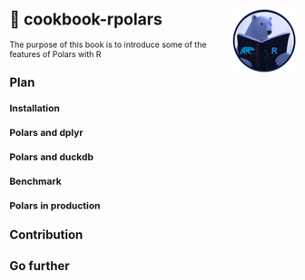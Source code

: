 :book: cookbook-rpolars <img src="book/logo_cookbook_rpolars.png" width=110 align="right"/>
======================================
The purpose of this book is to introduce some of the features of Polars with R

## Plan

### Installation   

### Polars and dplyr

### Polars and duckdb 

### Benchmark  

### Polars in production 

## Contribution

## Go further


